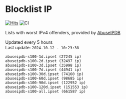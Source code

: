 # Blocklist IP

[![Hits](https://hits.seeyoufarm.com/api/count/incr/badge.svg?url=https%3A%2F%2Fgithub.com%2Fborestad%2Fblocklist-ip%2F&count_bg=%2379C83D&title_bg=%23555555&icon=&icon_color=%23E7E7E7&title=hits&edge_flat=false)](https://hits.seeyoufarm.com)  ![CI](https://img.shields.io/github/workflow/status/borestad/blocklist-ip/CI?style=flat-square)

Lists with worst IPv4 offenders, provided by [AbuseIPDB](https://www.abuseipdb.com/)

<!-- FOOTER-PLACEHOLDER -->
Updated every 5 hours<br>
Last update: `2024-10-12 - 10:23:38`
```
abuseipdb-s100-1d.ipset (27245 ip)
abuseipdb-s100-2d.ipset (32497 ip)
abuseipdb-s100-3d.ipset (35998 ip)
abuseipdb-s100-7d.ipset (44941 ip)
abuseipdb-s100-30d.ipset (74160 ip)
abuseipdb-s100-60d.ipset (98685 ip)
abuseipdb-s100-90d.ipset (122952 ip)
abuseipdb-s100-120d.ipset (151553 ip)
abuseipdb-s100-all.ipset (661587 ip)
```
